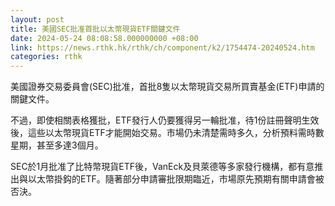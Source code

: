 ```yaml
---
layout: post
title: 美國SEC批准首批以太幣現貨ETF關鍵文件
date: 2024-05-24 08:08:58.000000000 +08:00
link: https://news.rthk.hk/rthk/ch/component/k2/1754474-20240524.htm
categories: rthk
---
```


美國證券交易委員會(SEC)批准，首批8隻以太幣現貨交易所買賣基金(ETF)申請的關鍵文件。

不過，即使相關表格獲批，ETF發行人仍要獲得另一輪批准，待1份註冊聲明生效後，這些以太幣現貨ETF才能開始交易。市場仍未清楚需時多久，分析預料需時數星期，甚至多達3個月。

SEC於1月批准了比特幣現貨ETF後，VanEck及貝萊德等多家發行機構，都有意推出與以太幣掛鈎的ETF。隨著部分申請審批限期臨近，市場原先預期有關申請會被否決。
